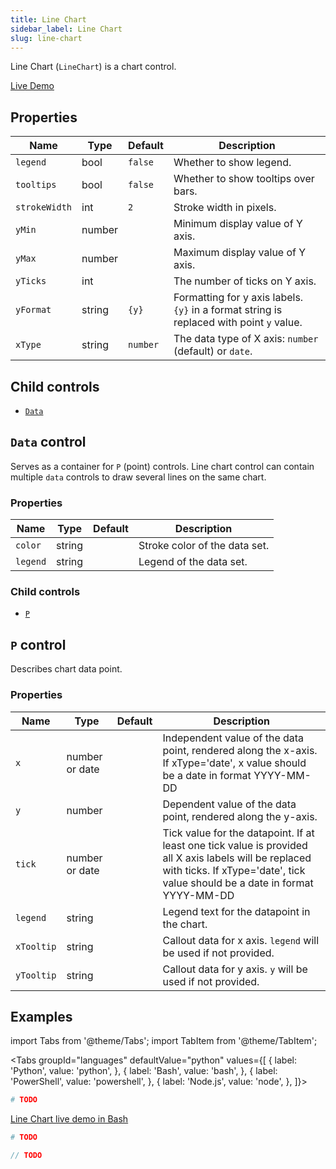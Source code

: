 ```yaml
---
title: Line Chart
sidebar_label: Line Chart
slug: line-chart
---
```


Line Chart (`LineChart`) is a chart control.

<a class="control-demo" href="https://repl.it/@pglet/bash-linechart-example" target="_blank">Live Demo</a>

## Properties

| Name       | Type   | Default | Description |
| -----------| ------ | ------- | ----------- |
| `legend`   | bool   | `false` | Whether to show legend. |
| `tooltips` | bool   | `false` | Whether to show tooltips over bars. |
| `strokeWidth` | int    | `2`    | Stroke width in pixels. |
| `yMin`     | number |         | Minimum display value of Y axis. |
| `yMax`     | number |         | Maximum display value of Y axis. |
| `yTicks`   | int    |         | The number of ticks on Y axis. |
| `yFormat`  | string | `{y}`   | Formatting for y axis labels. `{y}` in a format string is replaced with point `y` value. |
| `xType`    | string | `number` | The data type of X axis: `number` (default) or `date`. |

## Child controls

* [`Data`](#data-control)

## `Data` control

Serves as a container for `P` (point) controls. Line chart control can contain multiple `data` controls to draw several lines on the same chart.

### Properties

| Name       | Type   | Default | Description |
| -----------| ------ | ------- | ----------- |
| `color`    | string |         | Stroke color of the data set. |
| `legend`   | string |         | Legend of the data set. |

### Child controls

* [`P`](#p-control)

## `P` control

Describes chart data point.

### Properties

| Name       | Type   | Default | Description |
| ---------- | ------ | ------- | ----------- |
| `x`        | number or date |         | Independent value of the data point, rendered along the x-axis. If xType='date', x value should be a date in format YYYY-MM-DD |
| `y`        | number |         | Dependent value of the data point, rendered along the y-axis. |
| `tick`     | number or date |         | Tick value for the datapoint. If at least one tick value is provided all X axis labels will be replaced with ticks. If xType='date', tick value should be a date in format YYYY-MM-DD|
| `legend`   | string |         | Legend text for the datapoint in the chart. |
| `xTooltip` | string |         | Callout data for x axis. `legend` will be used if not provided. |
| `yTooltip` | string |         | Callout data for y axis. `y` will be used if not provided. |

## Examples

import Tabs from '@theme/Tabs';
import TabItem from '@theme/TabItem';

<Tabs groupId="languages" defaultValue="python" values={[
  { label: 'Python', value: 'python', },
  { label: 'Bash', value: 'bash', },
  { label: 'PowerShell', value: 'powershell', },
  { label: 'Node.js', value: 'node', },
]}>

<TabItem value="python">

```python
# TODO
```

</TabItem>

<TabItem value="bash">

[Line Chart live demo in Bash](https://repl.it/@pglet/bash-linechart-example)

</TabItem>

<TabItem value="powershell">

```powershell
# TODO
```

</TabItem>

<TabItem value="node">

```javascript
// TODO
```

</TabItem>

</Tabs>
